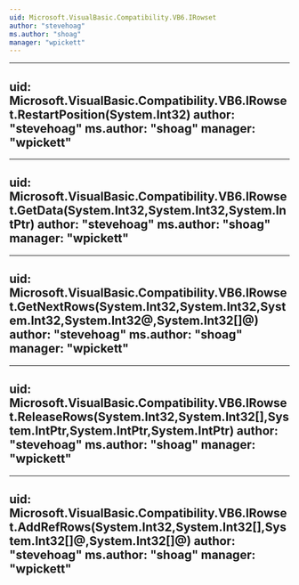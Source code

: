 ```yaml
---
uid: Microsoft.VisualBasic.Compatibility.VB6.IRowset
author: "stevehoag"
ms.author: "shoag"
manager: "wpickett"
---
```


---
uid: Microsoft.VisualBasic.Compatibility.VB6.IRowset.RestartPosition(System.Int32)
author: "stevehoag"
ms.author: "shoag"
manager: "wpickett"
---

---
uid: Microsoft.VisualBasic.Compatibility.VB6.IRowset.GetData(System.Int32,System.Int32,System.IntPtr)
author: "stevehoag"
ms.author: "shoag"
manager: "wpickett"
---

---
uid: Microsoft.VisualBasic.Compatibility.VB6.IRowset.GetNextRows(System.Int32,System.Int32,System.Int32,System.Int32@,System.Int32[]@)
author: "stevehoag"
ms.author: "shoag"
manager: "wpickett"
---

---
uid: Microsoft.VisualBasic.Compatibility.VB6.IRowset.ReleaseRows(System.Int32,System.Int32[],System.IntPtr,System.IntPtr,System.IntPtr)
author: "stevehoag"
ms.author: "shoag"
manager: "wpickett"
---

---
uid: Microsoft.VisualBasic.Compatibility.VB6.IRowset.AddRefRows(System.Int32,System.Int32[],System.Int32[]@,System.Int32[]@)
author: "stevehoag"
ms.author: "shoag"
manager: "wpickett"
---
